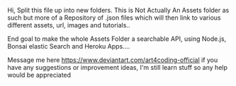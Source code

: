 Hi, Split this file up into new folders.
This is Not Actually An Assets folder as such but more of a 
Repository of .json files which will then link to various different
assets, url, images and tutorials..

End goal to make the whole Assets Folder a searchable API,
using Node.js, Bonsai elastic Search and Heroku Apps....

Message me here https://www.deviantart.com/art4coding-official
if you have any suggestions or improvement
ideas, I'm still learn stuff so any help would be appreciated
